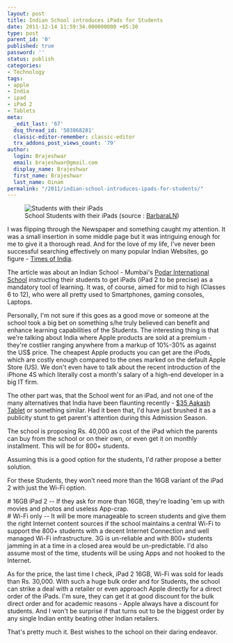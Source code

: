 ```yaml
---
layout: post
title: Indian School introduces iPads for Students
date: 2011-12-14 11:59:34.000000000 +05:30
type: post
parent_id: '0'
published: true
password: ''
status: publish
categories:
- Technology
tags:
- apple
- India
- ipad
- iPad 2
- Tablets
meta:
  _edit_last: '67'
  dsq_thread_id: '503868281'
  classic-editor-remember: classic-editor
  trx_addons_post_views_count: '79'
author:
  login: Brajeshwar
  email: brajeshwar@gmail.com
  display_name: Brajeshwar
  first_name: Brajeshwar
  last_name: Oinam
permalink: "/2011/indian-school-introduces-ipads-for-students/"
---
```

<figure><img src="{{ site.baseurl }}/assets/2011/12/ipad-students.jpg" alt="Students with their iPads" /><br />
<figcaption>School Students with their iPads (source : <a href="http://www.flickr.com/photos/46097950@N02/6262296086/">BarbaraLN</a>)</figcaption>
</figure>
<p><!--more--></p>
<p>I was flipping through the Newspaper and something caught my attention. It was a small insertion in some middle page but it was intriguing enough for me to give it a thorough read. And for the love of my life, I've never been successful searching effectively on many popular Indian Websites, go figure - <a href="http://timesofindia.indiatimes.com/">Times of India</a>.</p>
<p>The article was about an Indian School - Mumbai's <a href="http://www.podarinternationalschool.com/">Podar International School</a> instructing their students to get iPads (iPad 2 to be precise) as a mandatory tool of learning. It was, of course, aimed for mid to high (Classes 6 to 12), who were all pretty used to Smartphones, gaming consoles, Laptops.</p>
<p>Personally, I'm not sure if this goes as a good move or someone at the school took a big bet on something s/he truly believed can benefit and enhance learning capabilities of the Students. The interesting thing is that we're talking about India where Apple products are sold at a premium - they're costlier ranging anywhere from a markup of 10%-30% as against the US$ price. The cheapest Apple products you can get are the iPods, which are costly enough compared to the ones marked on the default Apple Store (US). We don't even have to talk about the recent introduction of the iPhone 4S which literally cost a month's salary of a high-end developer in a big IT firm.</p>
<p>The other part was, that the School went for an iPad, and not one of the many alternatives that India have been flaunting recently - <a href="http://en.wikipedia.org/wiki/Aakash_(tablet)">$35 Aakash Tablet</a> or something similar. Had it been that, I'd have just brushed it as a publicity stunt to get parent's attention during this Admission Season.</p>
<p>The school is proposing Rs. 40,000 as cost of the iPad which the parents can buy from the school or on their own, or even get it on monthly installment. This will be for 800+ students.</p>
<p>Assuming this is a good option for the students, I'd rather propose a better solution.</p>
<p>For these Students, they won't need more than the 16GB variant of the iPad 2 with just the Wi-Fi option. </p>
<p># 16GB iPad 2 -- If they ask for more than 16GB, they're loading 'em up with movies and photos and useless App-crap.<br />
# Wi-Fi only -- It will be more manageable to screen students and give them the right Internet content sources if the school maintains a central Wi-Fi to support the 800+ students with a decent Internet Connection and well managed Wi-Fi infrastructure. 3G is un-reliable and with 800+ students jamming in at a time in a closed area would be un-predictable. I'd also assume most of the time, students will be using Apps and not hooked to the Internet.</p>
<p>As for the price, the last time I check, iPad 2 16GB, Wi-Fi was sold for leads than Rs. 30,000. With such a huge bulk order and for Students, the school can strike a deal with a retailer or even approach Apple directly for a direct order of the iPads. I'm sure, they can get it at good discount for the bulk direct order and for academic reasons - Apple always have a discount for students. And I won't be surprise if that turns out to be the biggest order by any single Indian entity beating other Indian retailers.</p>
<p>That's pretty much it. Best wishes to the school on their daring endeavor.</p>

